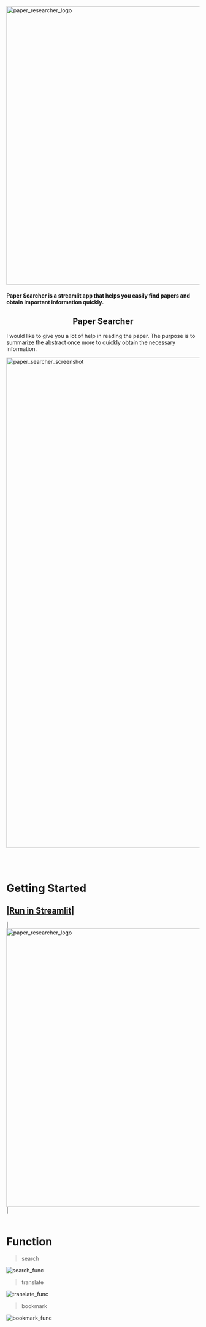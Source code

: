 <img width="726" alt="paper_researcher_logo" src="https://github.com/sondonghup/thesis_searcher/assets/42092560/2788571f-65b4-46c9-8f23-cc495c29e9bc">

#### Paper Searcher is a streamlit app that helps you easily find papers and obtain important information quickly.


## <center>Paper Searcher</center>

I would like to give you a lot of help in reading the paper.
The purpose is to summarize the abstract once more to quickly obtain the necessary information.

<img width="1279" alt="paper_searcher_screenshot" src="https://github.com/sondonghup/thesis_searcher/assets/42092560/5bdecf0f-13ca-49ba-97c0-c4c8c5b2244b">

<br><br>

# Getting Started

|[Run in Streamlit](https://thesissearcher-jbudguwgejvmz4vv4twrds.streamlit.app/)|
----------------------------------------------------------------------------------
|<img width="726" alt="paper_researcher_logo" src="https://github.com/sondonghup/thesis_searcher/assets/42092560/341d06ef-7047-4cff-8cdb-fd21bc8563b5">|
<br><br>

# Function



> search

![search_func](https://github.com/sondonghup/thesis_searcher/assets/42092560/b31ae8e6-4548-4dc4-af09-0625b17738ef)


> translate

![translate_func](https://github.com/sondonghup/thesis_searcher/assets/42092560/36b8d7a9-1c32-4ef8-b228-b2331a1cfa9a)


> bookmark

![bookmark_func](https://github.com/sondonghup/thesis_searcher/assets/42092560/91265108-0cce-463b-ad9b-36a31a670782)
